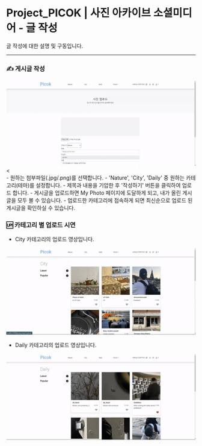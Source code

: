 # Project_PICOK | 사진 아카이브 소셜미디어 - 글 작성

글 작성에 대한 설명 및 구동입니다.
<hr/>

### ✍️ 게시글 작성
<div>
  <img src="./UPLOAD/nature_upload.gif" />
</div><
<br/>
- 원하는 첨부파일(.jpg/.png)를 선택합니다.
- 'Nature', 'City', 'Daily' 중 원하는 카테고리(테마)를 설정합니다.
- 제목과 내용을 기압한 후 '작성하기' 버튼을 클릭하여 업로드 합니다.
- 게시글을 업로드하면 My Photo 페이지에 도달하게 되고, 내가 올린 게시글을 모두 볼 수 있습니다.
- 업로드한 카테고리에 접속하게 되면 최신순으로 업로드 된 게시글을 확인하실 수 있습니다.

### 🆙 카테고리 별 업로드 시연

- City 카테고리의 업로드 영상입니다.
<div>
  <img src="./UPLOAD/city_upload.gif" />
</div>

- Daily 카테고리의 업로드 영상입니다.
<div>
  <img src="./UPLOAD/daily_upload.gif" />
</div>

